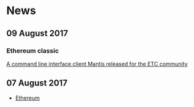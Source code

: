 # News
## 09 August 2017
### Ethereum classic
[ A command line interface client Mantis released for the ETC community](ethereum_classic_09-08-17.md)
## 07 August 2017
* [Ethereum](ethereum_07-08-17.md)
